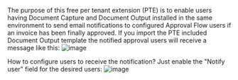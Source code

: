 The purpose of this free per tenant extension (PTE) is to enable users having Document Capture and Document Output installed in the same environment to send email notifications to configured Approval Flow users if an invoice has been finally approved.
If you import the PTE included Document Output template the notified approval users will receive a message like this:
![image](https://github.com/document-output/dc-approval-notification/assets/20307414/c95e62f3-54ef-4ed1-8e6f-77a2dcb4888e)

How to configure users to receive the notification?
Just enable the "Notify user" field for the desired users:
![image](https://github.com/document-output/dc-approval-notification/assets/20307414/757d43f8-0633-4cf5-93c2-a342b8ad4913)
